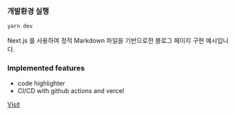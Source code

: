 ### 개발환경 실행

```bash
yarn dev
```

Next.js 를 사용하여 정적 Markdown 파일을 기반으로한 블로그 페이지 구현 예시입니다.

### Implemented features

- code highlighter
- CI/CD with github actions and vercel

[Visit](https://my-blog-mu-weld.vercel.app/)
